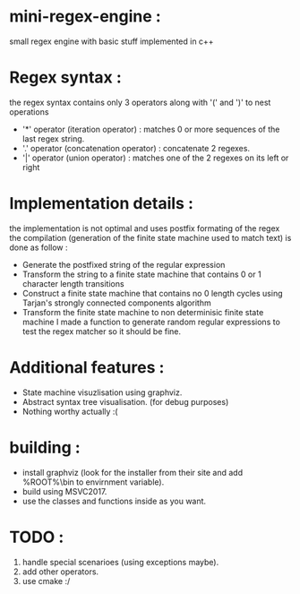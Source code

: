 # mini-regex-engine :
small regex engine with basic stuff implemented in c++
# Regex syntax :
the regex syntax contains only 3 operators along with '(' and ')' to nest operations
  * '*' operator (iteration operator) : matches 0 or more sequences of the last regex string.
  * '.' operator (concatenation operator) : concatenate 2 regexes.
  * '|' operator (union operator) : matches one of the 2 regexes on its left or right
# Implementation details :
the implementation is not optimal and uses postfix formating of the regex
the compilation (generation of the finite state machine used to match text) is done as follow :
  * Generate the postfixed string of the regular expression
  * Transform the string to a finite state machine that contains 0 or 1 character length transitions
  * Construct a finite state machine that contains no 0 length cycles using Tarjan's strongly connected components algorithm
  * Transform the finite state machine to non determinisic finite state machine
I made a function to generate random regular expressions to test the regex matcher so it should be fine.
# Additional features :
  * State machine visuzlisation using graphviz.
  * Abstract syntax tree visualisation. (for debug purposes)
  * Nothing worthy actually :(
# building :
  * install graphviz (look for the installer from their site and add %ROOT%\bin to envirnment variable).
  * build using MSVC2017.
  * use the classes and functions inside as you want.
# TODO :
  1) handle special scenarioes (using exceptions maybe).
  2) add other operators.
  3) use cmake :/